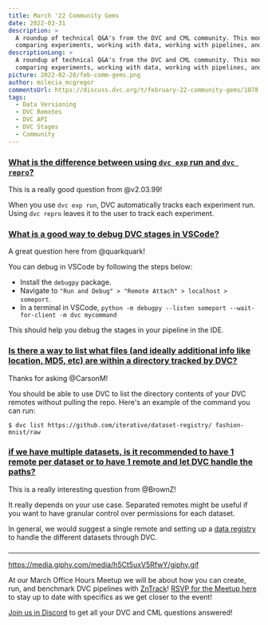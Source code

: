 ```yaml
---
title: March '22 Community Gems
date: 2022-03-31
description: >
  A roundup of technical Q&A's from the DVC and CML community. This month:
  comparing experiments, working with data, working with pipelines, and more.
descriptionLong: >
  A roundup of technical Q&A's from the DVC and CML community. This month:
  comparing experiments, working with data, working with pipelines, and more.
picture: 2022-02-28/feb-comm-gems.png
author: milecia_mcgregor
commentsUrl: https://discuss.dvc.org/t/february-22-community-gems/1078
tags:
  - Data Versioning
  - DVC Remotes
  - DVC API
  - DVC Stages
  - Community
---
```


### [What is the difference between using `dvc exp` run and `dvc repro`?](https://discord.com/channels/485586884165107732/485596304961962003/939070512322195456)

This is a really good question from @v2.03.99!

When you use `dvc exp run`, DVC automatically tracks each experiment run. Using
`dvc repro` leaves it to the user to track each experiment.

### [What is a good way to debug DVC stages in VSCode?](https://discord.com/channels/485586884165107732/485596304961962003/939269709780643861)

A great question here from @quarkquark!

You can debug in VSCode by following the steps below:

- Install the `debugpy` package.
- Navigate to `"Run and Debug" > "Remote Attach" > localhost > someport`.
- In a terminal in VSCode,
  `python -m debugpy --listen someport --wait-for-client -m dvc mycommand`

This should help you debug the stages in your pipeline in the IDE.

### [Is there a way to list what files (and ideally additional info like location, MD5, etc) are within a directory tracked by DVC?](https://discord.com/channels/485586884165107732/485596304961962003/940318136568258650)

Thanks for asking @CarsonM!

You should be able to use DVC to list the directory contents of your DVC remotes
without pulling the repo. Here's an example of the command you can run:

```dvc
$ dvc list https://github.com/iterative/dataset-registry/ fashion-mnist/raw
```

### [if we have multiple datasets, is it recommended to have 1 remote per dataset or to have 1 remote and let DVC handle the paths?](https://discord.com/channels/485586884165107732/485596304961962003/943213340195434546)

This is a really interesting question from @BrownZ!

It really depends on your use case. Separated remotes might be useful if you
want to have granular control over permissions for each dataset.

In general, we would suggest a single remote and setting up a
[data registry](https://dvc.org/doc/use-cases/data-registries) to handle the
different datasets through DVC.

### []()

### []()

### []()

### []()

---

https://media.giphy.com/media/h5Ct5uxV5RfwY/giphy.gif

At our March Office Hours Meetup we will be about how you can create, run, and
benchmark DVC pipelines with [ZnTrack](https://github.com/zincware/ZnTrack)!
[RSVP for the Meetup here](https://www.meetup.com/Machine-Learning-Engineer-Community-Virtual-Meetups/events/283998696/)
to stay up to date with specifics as we get closer to the event!

[Join us in Discord](https://discord.com/invite/dvwXA2N) to get all your DVC and
CML questions answered!
